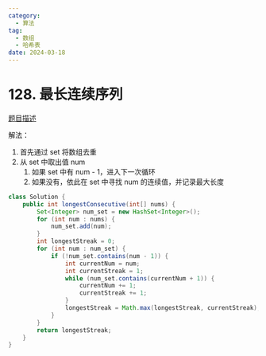 ```yaml
---
category: 
  - 算法
tag: 
  - 数组
  - 哈希表
date: 2024-03-18
---
```


# 128. 最长连续序列

<Badge text="中等" type="warning" vertical="middle" />

[题目描述](https://leetcode.cn/problems/longest-consecutive-sequence/)


解法：
1. 首先通过 set 将数组去重
2. 从 set 中取出值 num
   1. 如果 set 中有 num - 1，进入下一次循环
   2. 如果没有，依此在 set 中寻找 num 的连续值，并记录最大长度

```java
class Solution {
    public int longestConsecutive(int[] nums) {
        Set<Integer> num_set = new HashSet<Integer>();
        for (int num : nums) {
            num_set.add(num);
        }
        int longestStreak = 0;
        for (int num : num_set) {
            if (!num_set.contains(num - 1)) {
                int currentNum = num;
                int currentStreak = 1;
                while (num_set.contains(currentNum + 1)) {
                    currentNum += 1;
                    currentStreak += 1;
                }
                longestStreak = Math.max(longestStreak, currentStreak);
            }
        }
        return longestStreak;
    }
}
```